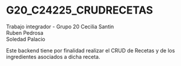 # G20_C24225_CRUDRECETAS

Trabajo integrador - Grupo 20
Cecilia Santin	
Ruben Pedrosa	
Soledad Palacio

Este backend tiene por finalidad realizar el CRUD de Recetas y de los ingredientes asociados a dicha receta.

